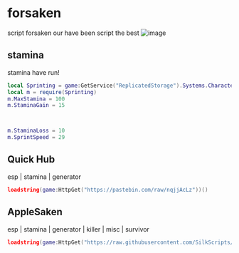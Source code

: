 # forsaken
script forsaken our have been script the best
![image](https://tr.rbxcdn.com/180DAY-2e802de0271af3839a0676e581a6c8fc/768/432/Image/Webp/noFilter)

## stamina
stamina have run!
```lua
local Sprinting = game:GetService("ReplicatedStorage").Systems.Character.Game.Sprinting
local m = require(Sprinting)
m.MaxStamina = 100
m.StaminaGain = 15



m.StaminaLoss = 10
m.SprintSpeed = 29
```

## Quick Hub
esp | stamina | generator
```lua
loadstring(game:HttpGet("https://pastebin.com/raw/nqjjAcLz"))()
```

## AppleSaken
esp | stamina | generator | killer | misc | survivor
```lua
loadstring(game:HttpGet("https://raw.githubusercontent.com/SilkScripts/AppleStuff/refs/heads/main/AppleFSKV2", true))()
```
